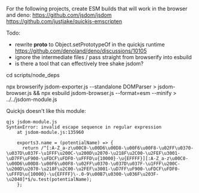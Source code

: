 For the following projects, create ESM builds that will work in the browser and deno:
https://github.com/jsdom/jsdom
https://github.com/justjake/quickjs-emscripten

Todo:
* rewrite __proto__ to Object.setPrototypeOf in the quickjs runtime
https://github.com/denoland/deno/discussions/10105
* ignore the intermediate files / pass straight from browserify into esbuild
* is there a tool that can effectively tree shake jsdom?

cd scripts/node_deps

npx browserify jsdom-exporter.js  --standalone DOMParser > jsdom-browser.js && npx esbuild jsdom-browser.js --format=esm --minify > ../../jsdom-module.js

Quickjs doesn't like this module:

```
qjs jsdom-module.js 
SyntaxError: invalid escape sequence in regular expression
    at jsdom-module.js:135960
```


        exports3.name = (potentialName) => {
          return /^[:A-Z_a-z\u00C0-\u00D6\u00D8-\u00F6\u00F8-\u02FF\u0370-\u037D\u037F-\u1FFF\u200C-\u200D\u2070-\u218F\u2C00-\u2FEF\u3001-\uD7FF\uF900-\uFDCF\uFDF0-\uFFFD\u{10000}-\u{EFFFF}][:A-Z_a-z\u00C0-\u00D6\u00D8-\u00F6\u00F8-\u02FF\u0370-\u037D\u037F-\u1FFF\u200C-\u200D\u2070-\u218F\u2C00-\u2FEF\u3001-\uD7FF\uF900-\uFDCF\uFDF0-\uFFFD\u{10000}-\u{EFFFF}\-.0-9\u00B7\u0300-\u036F\u203F-\u2040]*$/u.test(potentialName);
        };